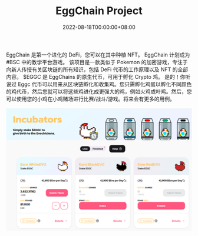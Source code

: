 ﻿---
title: "EggChain Project"
description: "第一个可以种植 NFT 的 Evolutive DeFi。 Eggchain 是一个教学平台，旨在有趣地教授 Defi 和区块链的使用."
date: 2022-08-18T00:00:00+08:00
lastmod: 2022-08-18T00:00:00+08:00
draft: false
authors: ["boogArno"]
featuredImage: "eggchain-project.png"
tags: ["NFT Games","EggChain Project"]
categories: ["nfts"]
nfts: ["NFT Games"]
blockchain: "BSC"
website: "https://www.eggchainproject.com"
twitter: "https://twitter.com/egg_chain"
discord: ""
telegram: "https://t.me/eggchainproject"
github: ""
youtube: ""
twitch: ""
facebook: ""
instagram: ""
reddit: ""
medium: ""
steam: ""
gitbook: ""
googleplay: ""
appstore: ""
status: "Live"
weight: 
lightgallery: true
toc: true
pinned: false
recommend: false
recommend1: false
---
EggChain 是第一个进化的 DeFi，您可以在其中种植 NFT。
EggChain 计划成为#BSC 中的教学平台游戏。
该项目是一款类似于 Pokemon 的加密游戏，专注于向新人传授有关区块链的所有知识，包括 DeFi 代币的工作原理以及 NFT 的全部内容。
$EGGC 是 EggChains 的原生代币，可用于孵化 Crypto 鸡。
是的！你听说过 Eggc 代币可以用来从区块链孵化和收集鸡。您只需孵化鸡蛋以孵化不同颜色的鸡代币，然后您就可以将这些鸡进化成更强大的鸡，例如火鸡或叶鸡。然后，您可以使用您的小鸡在小鸡赌场进行比赛/战斗/游戏。将来会有更多的用例。

![eggchainproject-dapp-games-bsc-image1_bc028bc0da8ea0d14edf277c17ef3f90](eggchainproject-dapp-games-bsc-image1_bc028bc0da8ea0d14edf277c17ef3f90.png)